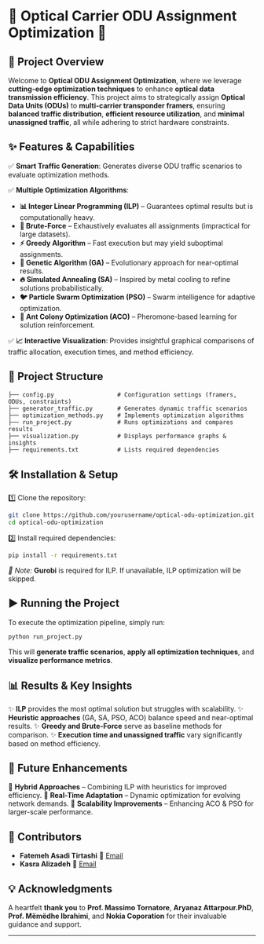 # 🌟 Optical Carrier ODU Assignment Optimization 🌟

## 🚀 Project Overview
Welcome to **Optical ODU Assignment Optimization**, where we leverage **cutting-edge optimization techniques** to enhance **optical data transmission efficiency**. This project aims to strategically assign **Optical Data Units (ODUs)** to **multi-carrier transponder framers**, ensuring **balanced traffic distribution**, **efficient resource utilization**, and **minimal unassigned traffic**, all while adhering to strict hardware constraints.

## ✨ Features & Capabilities
✅ **Smart Traffic Generation**: Generates diverse ODU traffic scenarios to evaluate optimization methods.

✅ **Multiple Optimization Algorithms**:
- **📊 Integer Linear Programming (ILP)** – Guarantees optimal results but is computationally heavy.
- **🔎 Brute-Force** – Exhaustively evaluates all assignments (impractical for large datasets).
- **⚡ Greedy Algorithm** – Fast execution but may yield suboptimal assignments.
- **🧬 Genetic Algorithm (GA)** – Evolutionary approach for near-optimal results.
- **🔥 Simulated Annealing (SA)** – Inspired by metal cooling to refine solutions probabilistically.
- **🐦 Particle Swarm Optimization (PSO)** – Swarm intelligence for adaptive optimization.
- **🐜 Ant Colony Optimization (ACO)** – Pheromone-based learning for solution reinforcement.

✅ **📈 Interactive Visualization**: Provides insightful graphical comparisons of traffic allocation, execution times, and method efficiency.

## 📂 Project Structure
```
├── config.py                  # Configuration settings (framers, ODUs, constraints)
├── generator_traffic.py       # Generates dynamic traffic scenarios
├── optimization_methods.py    # Implements optimization algorithms
├── run_project.py             # Runs optimizations and compares results
├── visualization.py           # Displays performance graphs & insights
├── requirements.txt           # Lists required dependencies
```

## 🛠️ Installation & Setup
1️⃣ Clone the repository:
   ```sh
   git clone https://github.com/yourusername/optical-odu-optimization.git
   cd optical-odu-optimization
   ```

2️⃣ Install required dependencies:
   ```sh
   pip install -r requirements.txt
   ```
   *🔔 Note:* **Gurobi** is required for ILP. If unavailable, ILP optimization will be skipped.

## ▶️ Running the Project
To execute the optimization pipeline, simply run:
```sh
python run_project.py
```
This will **generate traffic scenarios**, **apply all optimization techniques**, and **visualize performance metrics**.

## 📊 Results & Key Insights
✨ **ILP** provides the most optimal solution but struggles with scalability.
✨ **Heuristic approaches** (GA, SA, PSO, ACO) balance speed and near-optimal results.
✨ **Greedy and Brute-Force** serve as baseline methods for comparison.
✨ **Execution time and unassigned traffic** vary significantly based on method efficiency.

## 🔮 Future Enhancements
🚀 **Hybrid Approaches** – Combining ILP with heuristics for improved efficiency.
🚀 **Real-Time Adaptation** – Dynamic optimization for evolving network demands.
🚀 **Scalability Improvements** – Enhancing ACO & PSO for larger-scale performance.

## 👥 Contributors
- **Fatemeh Asadi Tirtashi** 📩 [Email](mailto:Fatemeh.asadi@mail.polimi.it)
- **Kasra Alizadeh** 📩 [Email](mailto:kasra.alizadeh@mail.polimi.it)

## 💡 Acknowledgments
A heartfelt **thank you** to **Prof. Massimo Tornatore**, **Aryanaz Attarpour.PhD**, **Prof. Mëmëdhe Ibrahimi**, and **Nokia Coporation** for their invaluable guidance and support.

---

